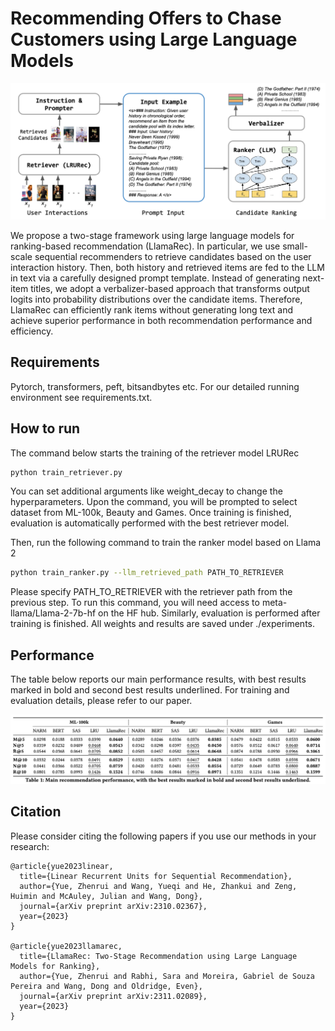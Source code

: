 # Recommending Offers to Chase Customers using Large Language Models

<img src=media/method.png width=1000>

We propose a two-stage framework using large language models for ranking-based recommendation (LlamaRec). In particular, we use small-scale sequential recommenders to retrieve candidates based on the user interaction history. Then, both history and retrieved items are fed to the LLM in text via a carefully designed prompt template. Instead of generating next-item titles, we adopt a verbalizer-based approach that transforms output logits into probability distributions over the candidate items. Therefore, LlamaRec can efficiently rank items without generating long text and achieve superior performance in both recommendation performance and efficiency.


## Requirements

Pytorch, transformers, peft, bitsandbytes etc. For our detailed running environment see requirements.txt.


## How to run
The command below starts the training of the retriever model LRURec
```bash
python train_retriever.py
```
You can set additional arguments like weight_decay to change the hyperparameters. Upon the command, you will be prompted to select dataset from ML-100k, Beauty and Games. Once training is finished, evaluation is automatically performed with the best retriever model.

Then, run the following command to train the ranker model based on Llama 2
```bash
python train_ranker.py --llm_retrieved_path PATH_TO_RETRIEVER
```
Please specify PATH_TO_RETRIEVER with the retriever path from the previous step. To run this command, you will need access to meta-llama/Llama-2-7b-hf on the HF hub. Similarly, evaluation is performed after training is finished. All weights and results are saved under ./experiments.


## Performance

The table below reports our main performance results, with best results marked in bold and second best results underlined. For training and evaluation details, please refer to our paper.

<img src=media/performance.png width=1000>


## Citation
Please consider citing the following papers if you use our methods in your research:
```
@article{yue2023linear,
  title={Linear Recurrent Units for Sequential Recommendation},
  author={Yue, Zhenrui and Wang, Yueqi and He, Zhankui and Zeng, Huimin and McAuley, Julian and Wang, Dong},
  journal={arXiv preprint arXiv:2310.02367},
  year={2023}
}

@article{yue2023llamarec,
  title={LlamaRec: Two-Stage Recommendation using Large Language Models for Ranking},
  author={Yue, Zhenrui and Rabhi, Sara and Moreira, Gabriel de Souza Pereira and Wang, Dong and Oldridge, Even},
  journal={arXiv preprint arXiv:2311.02089},
  year={2023}
}
```
